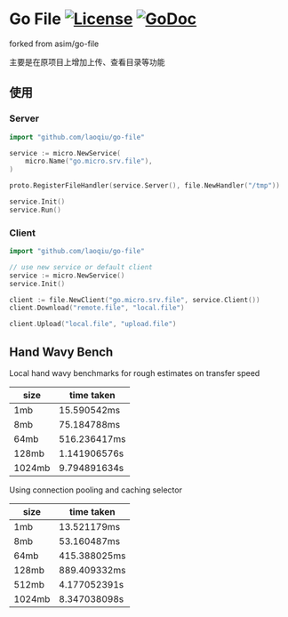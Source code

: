 # Go File [![License](https://img.shields.io/:license-apache-blue.svg)](https://opensource.org/licenses/Apache-2.0) [![GoDoc](https://godoc.org/github.com/micro/go-file?status.svg)](https://godoc.org/github.com/micro/go-file)

forked from asim/go-file

主要是在原项目上增加上传、查看目录等功能

## 使用


### Server

```go
import "github.com/laoqiu/go-file"

service := micro.NewService(
	micro.Name("go.micro.srv.file"),
)

proto.RegisterFileHandler(service.Server(), file.NewHandler("/tmp"))

service.Init()
service.Run()
```

### Client

```go
import "github.com/laoqiu/go-file"

// use new service or default client
service := micro.NewService()
service.Init()

client := file.NewClient("go.micro.srv.file", service.Client())
client.Download("remote.file", "local.file")

client.Upload("local.file", "upload.file")
```

## Hand Wavy Bench

Local hand wavy benchmarks for rough estimates on transfer speed

size	|	time taken
----	|	----------
1mb	|	15.590542ms
8mb	|	75.184788ms
64mb	|	516.236417ms
128mb	|	1.141906576s
1024mb	|	9.794891634s

Using connection pooling and caching selector

size	|	time taken
----	|	----------
1mb	|	13.521179ms
8mb	|	53.160487ms
64mb	|	415.388025ms
128mb	|	889.409332ms
512mb	|	4.177052391s
1024mb	|	8.347038098s
